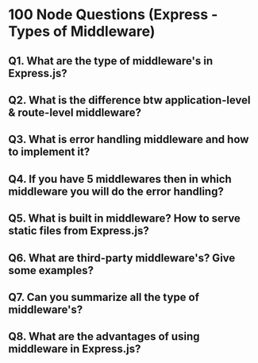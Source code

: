 # 100 Node Questions (Express - Types of Middleware)

## Q1. What are the type of middleware's in Express.js?

## Q2. What is the difference btw application-level & route-level middleware?

## Q3. What is error handling middleware and how to implement it?

## Q4. If you have 5 middlewares then in which middleware you will do the error handling?

## Q5. What is built in middleware? How to serve static files from Express.js?

## Q6. What are third-party middleware's? Give some examples?

## Q7. Can you summarize all the type of middleware's?

## Q8. What are the advantages of using middleware in Express.js?



<!---
Adarsh 
31th July 2024
12:20 PM
(18:18)
--->
